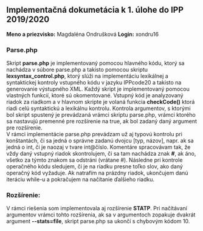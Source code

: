 ## Implementačná dokumetácia k 1. úlohe do IPP 2019/2020
**Meno a priezvisko:** Magdaléna Ondrušková
**Login:** xondru16

### Parse.php
Skript **parse.php** je implementovaný pomocou hlavného kódu, ktorý sa nachádza v  súbore parse.php a takisto pomocou skriptu **lexsyntax_control.php**, ktorý slúži na implementáciu lexikálnej a syntaktickej kontroly vstupného kódu v jazyku IPPcode20 a takisto na generovanie výstupného XML. Každý skript je implementovaný pomocou vlastných funkcií, ktoré sú okomentované. Vstupný kód je analyzovaný riadok za riadkom a v hlavnom skripte je volaná funkcia **checkCode()** ktorá riadi celú syntaktickú a lexikálnu kontrolu. 
Kontrola argumentov, s ktorými bol skript spustený je prevádzaná vrámci skriptu parse.php, vrámci ktorého sa nastavujú premenné pre rozšírenie na true, ak bol zadaný daný argument pre rozšírenie.  
V rámci implementácie parse.php prevádzam už aj typovú kontrolu pri konštantách, či sa jedná o správne zadanú dvojcu [typ, názov], napr. ak sa jedná o int, či je naozaj v tvare int@číslo. 
Komentáre spracovávam tak, že vždy daný vstupný riadok skontrolujem, či sa tam nachádza znak **#**, ak áno, všetko za týmto znakom sa odstráni (vrátane #). Následne pri kontrole operačného kódu sledujem, či je na riadku presne toľko slov, ako daný operačný kód vyžaduje. Ak natrafím na prázdny riadok, ukončujem danú iteráciu while-u a pokračujem na načítanie ďalšieho riadku. 
### Rozšírenie:
V rámci riešenia som implementovala aj rozšírenie **STATP**. Pri načítávaní argumentov vrámci tohto rozšírenia, ak sa v argumentoch zopakuje dvakrát argument **-\-stats=file**, skript parse.php sa ukončí s chybovým kódom 10. 




